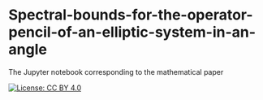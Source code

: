 # Spectral-bounds-for-the-operator-pencil-of-an-elliptic-system-in-an-angle
The Jupyter notebook corresponding to the mathematical paper

[![License: CC BY 4.0](https://img.shields.io/badge/License-CC%20BY%204.0-lightgrey.svg)](https://creativecommons.org/licenses/by/4.0/)
